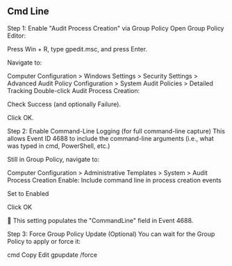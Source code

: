 ## Cmd Line

Step 1: Enable "Audit Process Creation" via Group Policy
Open Group Policy Editor:

Press Win + R, type gpedit.msc, and press Enter.

Navigate to:

Computer Configuration > Windows Settings > Security Settings > Advanced Audit Policy Configuration > System Audit Policies > Detailed Tracking
Double-click Audit Process Creation:

Check Success (and optionally Failure).

Click OK.

Step 2: Enable Command-Line Logging (for full command-line capture)
This allows Event ID 4688 to include the command-line arguments (i.e., what was typed in cmd, PowerShell, etc.)

Still in Group Policy, navigate to:

Computer Configuration > Administrative Templates > System > Audit Process Creation
Enable: Include command line in process creation events

Set to Enabled

Click OK

📌 This setting populates the "CommandLine" field in Event 4688.

Step 3: Force Group Policy Update (Optional)
You can wait for the Group Policy to apply or force it:

cmd
Copy
Edit
gpupdate /force
